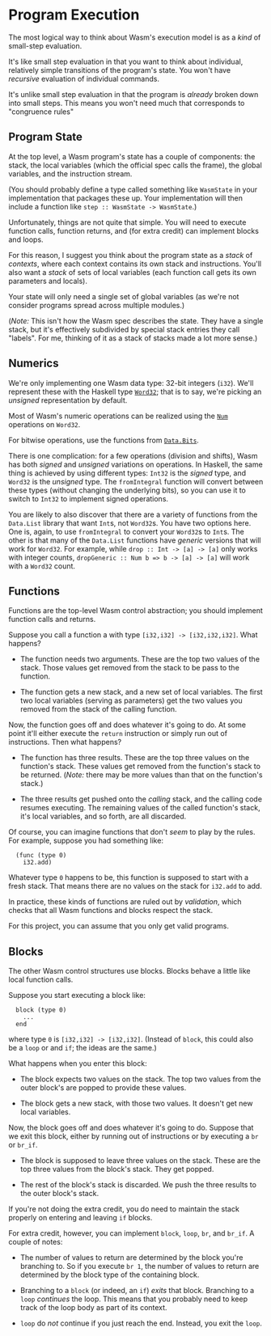 # Program Execution

The most logical way to think about Wasm's execution model is as a *kind* of small-step evaluation.

It's like small step evaluation in that you want to think about individual, relatively simple transitions of the program's state.  You won't have *recursive* evaluation of individual commands.

It's unlike small step evaluation in that the program is *already* broken down into small steps.  This means you won't need much that corresponds to "congruence rules"

## Program State

At the top level, a Wasm program's state has a couple of components: the stack, the local variables (which the official spec calls the frame), the global variables, and the instruction stream.

(You should probably define a type called something like `WasmState` in your implementation that packages these up.  Your implementation will then include a function like `step :: WasmState -> WasmState`.)

Unfortunately, things are not quite that simple.  You will need to execute function calls, function returns, and (for extra credit) can implement blocks and loops.

For this reason, I suggest you think about the program state as a *stack* of *contexts*, where each context contains its own stack and instructions.  You'll also want a *stack* of sets of local variables (each function call gets its own parameters and locals).

Your state will only need a single set of global variables (as we're not consider programs spread across multiple modules.)

(*Note:* This isn't how the Wasm spec describes the state.  They have a single stack, but it's effectively subdivided by special stack entries they call "labels".  For me, thinking of it as a stack of stacks made a lot more sense.)

## Numerics

We're only implementing one Wasm data type: 32-bit integers (`i32`).  We'll represent these with the Haskell type [`Word32`](https://hackage.haskell.org/package/base-4.18.0.0/docs/Data-Word.html#t:Word32); that is to say, we're picking an *unsigned* representation by default.

Most of Wasm's numeric operations can be realized using the [`Num`](https://hackage.haskell.org/package/base-4.18.0.0/docs/Prelude.html#t:Num) operations on `Word32`.

For bitwise operations, use the functions from [`Data.Bits`](https://hackage.haskell.org/package/base-4.18.0.0/docs/Data-Bits.html#t:Bits).

There is one complication: for a few operations (division and shifts), Wasm has both *signed* and *unsigned* variations on operations.  In Haskell, the same thing is achieved by using different types: `Int32` is the *signed* type, and `Word32` is the *unsigned* type.  The `fromIntegral` function will convert between these types (without changing the underlying bits), so you can use it to switch to `Int32` to implement signed operations.

You are likely to also discover that there are a variety of functions from the `Data.List` library that want `Int`s, not `Word32`s.  You have two options here.  One is, again, to use `fromIntegral` to convert your `Word32`s to `Int`s.  The other is that many of the `Data.List` functions have *generic* versions that will work for `Word32`.  For example, while `drop :: Int -> [a] -> [a]` only works with integer counts, `dropGeneric :: Num b => b -> [a] -> [a]` will work with a `Word32` count.

## Functions

Functions are the top-level Wasm control abstraction; you should implement function calls and returns.

Suppose you call a function a with type `[i32,i32] -> [i32,i32,i32]`.  What happens?

* The function needs two arguments.  These are the top two values of the stack.  Those values get removed from the stack to be pass to the function.

* The function gets a new stack, and a new set of local variables.  The first two local variables (serving as parameters) get the two values you removed from the stack of the calling function.

Now, the function goes off and does whatever it's going to do.  At some point it'll either execute the `return` instruction or simply run out of instructions.  Then what happens?

* The function has three results.  These are the top three values on the function's stack.  These values get removed from the function's stack to be returned.  (*Note:* there may be more values than that on the function's stack.)

* The three results get pushed onto the *calling* stack, and the calling code resumes executing.  The remaining values of the called function's stack, it's local variables, and so forth, are all discarded.

Of course, you can imagine functions that don't *seem* to play by the rules.  For example, suppose you had something like:

```wasm
  (func (type 0)
    i32.add)
```

Whatever type `0` happens to be, this function is supposed to start with a fresh stack.  That means there are no values on the stack for `i32.add` to add.

In practice, these kinds of functions are ruled out by *validation*, which checks that all Wasm functions and blocks respect the stack.

For this project, you can assume that you only get valid programs.

## Blocks

The other Wasm control structures use blocks.  Blocks behave a little like local function calls.

Suppose you start executing a block like:

```wasm
  block (type 0)
    ...
  end
```

where type `0` is `[i32,i32] -> [i32,i32]`.  (Instead of `block`, this could also be a `loop` or and `if`; the ideas are the same.)

What happens when you enter this block:

* The block expects two values on the stack.  The top two values from the outer block's are popped to provide these values.

* The block gets a new stack, with those two values.  It doesn't get new local variables.

Now, the block goes off and does whatever it's going to do.  Suppose that we exit this block, either by running out of instructions or by executing a `br` or `br_if`.

* The block is supposed to leave three values on the stack.  These are the top three values from the block's stack.  They get popped.

* The rest of the block's stack is discarded.  We push the three results to the outer block's stack.

If you're not doing the extra credit, you do need to maintain the stack properly on entering and leaving `if` blocks.

For extra credit, however, you can implement `block`, `loop`, `br`, and `br_if`.  A couple of notes:

* The number of values to return are determined by the block you're branching to.  So if you execute `br 1`, the number of values to return are determined by the block type of the containing block.

* Branching to a `block` (or indeed, an `if`) *exits* that block.  Branching to a `loop` *continues* the loop.  This means that you probably need to keep track of the loop body as part of its context.

* `loop` do *not* continue if you just reach the end.  Instead, you exit the `loop`.
